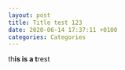 ```yaml
---
layout: post
title: Title test 123
date: 2020-06-14 17:37:11 +0100
categories: Categories
---
```

th**is is a t**rest
